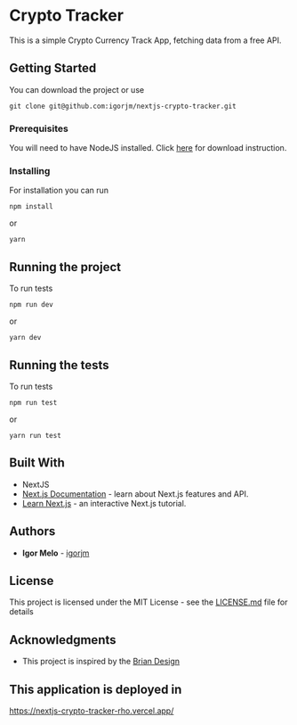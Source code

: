 # Crypto Tracker

This is a simple Crypto Currency Track App, fetching data from a free API.

## Getting Started

You can download the project or use

```
git clone git@github.com:igorjm/nextjs-crypto-tracker.git
```

### Prerequisites

You will need to have NodeJS installed. Click [here](https://nodejs.org/en/download/) for download instruction.

### Installing

For installation you can run

```
npm install
```

or

```
yarn
```

## Running the project

To run tests

```
npm run dev
```

or

```
yarn dev
```

## Running the tests

To run tests

```
npm run test
```

or

```
yarn run test
```

## Built With

- NextJS
- [Next.js Documentation](https://nextjs.org/docs) - learn about Next.js features and API.
- [Learn Next.js](https://nextjs.org/learn) - an interactive Next.js tutorial.

## Authors

- **Igor Melo** - [igorjm](https://github.com/igorjm)

## License

This project is licensed under the MIT License - see the [LICENSE.md](LICENSE.md) file for details

## Acknowledgments

- This project is inspired by the [Brian Design](https://www.youtube.com/channel/UCsKsymTY_4BYR-wytLjex7A/videos)

## This application is deployed in

https://nextjs-crypto-tracker-rho.vercel.app/
